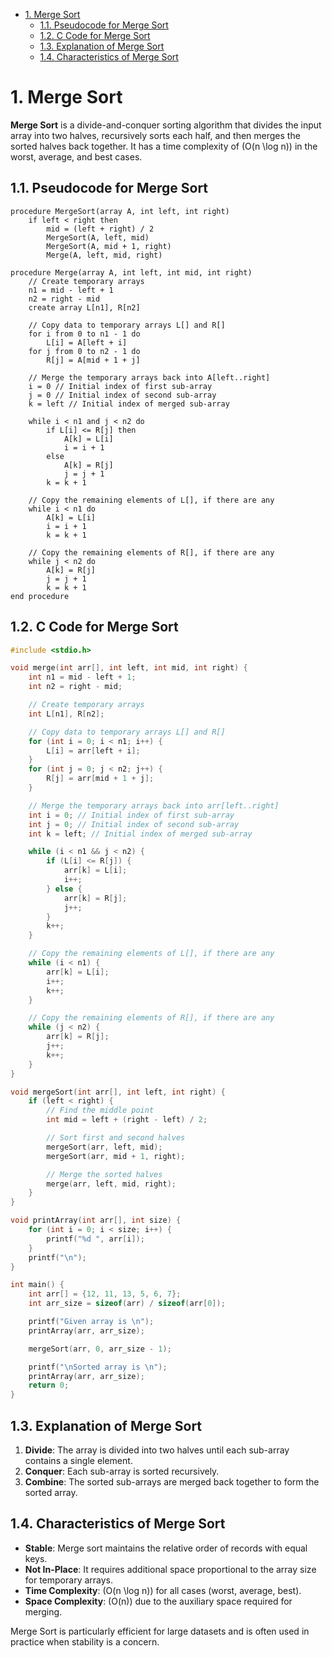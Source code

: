 - [1. Merge Sort](#1-merge-sort)
  - [1.1. Pseudocode for Merge Sort](#11-pseudocode-for-merge-sort)
  - [1.2. C Code for Merge Sort](#12-c-code-for-merge-sort)
  - [1.3. Explanation of Merge Sort](#13-explanation-of-merge-sort)
  - [1.4. Characteristics of Merge Sort](#14-characteristics-of-merge-sort)

# 1. Merge Sort

**Merge Sort** is a divide-and-conquer sorting algorithm that divides the input array into two halves, recursively sorts each half, and then merges the sorted halves back together. It has a time complexity of \(O(n \log n)\) in the worst, average, and best cases.

## 1.1. Pseudocode for Merge Sort
```
procedure MergeSort(array A, int left, int right)
    if left < right then
        mid = (left + right) / 2
        MergeSort(A, left, mid)
        MergeSort(A, mid + 1, right)
        Merge(A, left, mid, right)

procedure Merge(array A, int left, int mid, int right)
    // Create temporary arrays
    n1 = mid - left + 1
    n2 = right - mid
    create array L[n1], R[n2]

    // Copy data to temporary arrays L[] and R[]
    for i from 0 to n1 - 1 do
        L[i] = A[left + i]
    for j from 0 to n2 - 1 do
        R[j] = A[mid + 1 + j]

    // Merge the temporary arrays back into A[left..right]
    i = 0 // Initial index of first sub-array
    j = 0 // Initial index of second sub-array
    k = left // Initial index of merged sub-array

    while i < n1 and j < n2 do
        if L[i] <= R[j] then
            A[k] = L[i]
            i = i + 1
        else
            A[k] = R[j]
            j = j + 1
        k = k + 1

    // Copy the remaining elements of L[], if there are any
    while i < n1 do
        A[k] = L[i]
        i = i + 1
        k = k + 1

    // Copy the remaining elements of R[], if there are any
    while j < n2 do
        A[k] = R[j]
        j = j + 1
        k = k + 1
end procedure
```

## 1.2. C Code for Merge Sort
```c
#include <stdio.h>

void merge(int arr[], int left, int mid, int right) {
    int n1 = mid - left + 1;
    int n2 = right - mid;

    // Create temporary arrays
    int L[n1], R[n2];

    // Copy data to temporary arrays L[] and R[]
    for (int i = 0; i < n1; i++) {
        L[i] = arr[left + i];
    }
    for (int j = 0; j < n2; j++) {
        R[j] = arr[mid + 1 + j];
    }

    // Merge the temporary arrays back into arr[left..right]
    int i = 0; // Initial index of first sub-array
    int j = 0; // Initial index of second sub-array
    int k = left; // Initial index of merged sub-array

    while (i < n1 && j < n2) {
        if (L[i] <= R[j]) {
            arr[k] = L[i];
            i++;
        } else {
            arr[k] = R[j];
            j++;
        }
        k++;
    }

    // Copy the remaining elements of L[], if there are any
    while (i < n1) {
        arr[k] = L[i];
        i++;
        k++;
    }

    // Copy the remaining elements of R[], if there are any
    while (j < n2) {
        arr[k] = R[j];
        j++;
        k++;
    }
}

void mergeSort(int arr[], int left, int right) {
    if (left < right) {
        // Find the middle point
        int mid = left + (right - left) / 2;

        // Sort first and second halves
        mergeSort(arr, left, mid);
        mergeSort(arr, mid + 1, right);

        // Merge the sorted halves
        merge(arr, left, mid, right);
    }
}

void printArray(int arr[], int size) {
    for (int i = 0; i < size; i++) {
        printf("%d ", arr[i]);
    }
    printf("\n");
}

int main() {
    int arr[] = {12, 11, 13, 5, 6, 7};
    int arr_size = sizeof(arr) / sizeof(arr[0]);

    printf("Given array is \n");
    printArray(arr, arr_size);

    mergeSort(arr, 0, arr_size - 1);

    printf("\nSorted array is \n");
    printArray(arr, arr_size);
    return 0;
}
```

## 1.3. Explanation of Merge Sort
1. **Divide**: The array is divided into two halves until each sub-array contains a single element.
2. **Conquer**: Each sub-array is sorted recursively.
3. **Combine**: The sorted sub-arrays are merged back together to form the sorted array.

## 1.4. Characteristics of Merge Sort
- **Stable**: Merge sort maintains the relative order of records with equal keys.
- **Not In-Place**: It requires additional space proportional to the array size for temporary arrays.
- **Time Complexity**: \(O(n \log n)\) for all cases (worst, average, best).
- **Space Complexity**: \(O(n)\) due to the auxiliary space required for merging.

Merge Sort is particularly efficient for large datasets and is often used in practice when stability is a concern.
